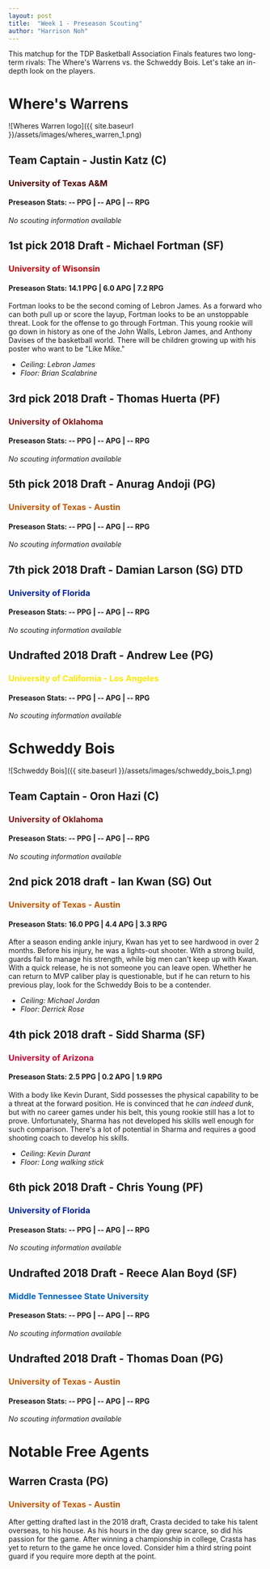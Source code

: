 ```yaml
---
layout: post
title:  "Week 1 - Preseason Scouting"
author: "Harrison Noh"
---
```


This matchup for the TDP Basketball Association Finals features two long-term rivals: The Where's Warrens vs. the Schweddy Bois. Let's take an in-depth look on the players. 

# Where's Warrens

![Wheres Warren logo]({{ site.baseurl }}/assets/images/wheres_warren_1.png)

## Team Captain - Justin Katz (C)
### <span style="color: #500000">University of Texas A&M</span>
#### Preseason Stats: -- PPG | -- APG | --  RPG
_No scouting information available_

## 1st pick 2018 Draft - Michael Fortman (SF)
### <span style="color: #c5050c">University of Wisonsin</span>
#### Preseason Stats: 14.1 PPG | 6.0 APG | 7.2  RPG
Fortman looks to be the second coming of Lebron James. As a forward who can both pull up or score the layup, Fortman looks to be an unstoppable threat. Look for the offense to go through Fortman. This young rookie will go down in history as one of the John Walls, Lebron James, and Anthony Davises of the basketball world. There will be children growing up with his poster who want to be "Like Mike."

* _Ceiling: Lebron James_
* _Floor: Brian Scalabrine_

## 3rd pick 2018 Draft - Thomas Huerta (PF)
### <span style="color: #841617">University of Oklahoma</span>
#### Preseason Stats: -- PPG | -- APG | --  RPG
_No scouting information available_

## 5th pick 2018 Draft - Anurag Andoji (PG)
### <span style="color: #bf5700">University of Texas - Austin</span>
#### Preseason Stats: -- PPG | -- APG | --  RPG
_No scouting information available_

## 7th pick 2018 Draft - Damian Larson (SG)  <span class="out">DTD</span>
### <span style="color: #0021A5">University of Florida</span>
#### Preseason Stats: -- PPG | -- APG | --  RPG
_No scouting information available_

## Undrafted 2018 Draft - Andrew Lee (PG)
### <span style="color: #FFE800">University of California - Los Angeles</span>
#### Preseason Stats: -- PPG | -- APG | --  RPG
_No scouting information available_


# Schweddy Bois

![Schweddy Bois]({{ site.baseurl }}/assets/images/schweddy_bois_1.png)

## Team Captain - Oron Hazi (C)
### <span style="color: #841617">University of Oklahoma</span>
#### Preseason Stats: -- PPG | -- APG | --  RPG
_No scouting information available_

## 2nd pick 2018 draft - Ian Kwan (SG) <span class="out">Out</span>
### <span style="color: #bf5700">University of Texas - Austin</span>
#### Preseason Stats: 16.0 PPG | 4.4 APG | 3.3  RPG
After a season ending ankle injury, Kwan has yet to see hardwood in over 2 months. Before his injury, he was a lights-out shooter. With a strong build, guards fail to manage his strength, while big men can't keep up with Kwan. With a quick release, he is not someone you can leave open. Whether he can return to MVP caliber play is questionable, but if he can return to his previous play, look for the Schweddy Bois to be a contender.

* _Ceiling: Michael Jordan_
* _Floor: Derrick Rose_

## 4th pick 2018 draft - Sidd Sharma (SF)
### <span style="color: #CC0033">University of Arizona</span>
#### Preseason Stats: 2.5 PPG | 0.2 APG | 1.9  RPG
With a body like Kevin Durant, Sidd possesses the physical capability to be a threat at the forward position. He is convinced that he _can indeed dunk_, but with no career games under his belt, this young rookie still has a lot to prove. Unfortunately, Sharma has not developed his skills well enough for such comparison. There's a lot of potential in Sharma and requires a good shooting coach to develop his skills.

* _Ceiling: Kevin Durant_
* _Floor: Long walking stick_

## 6th pick 2018 Draft - Chris Young (PF)
### <span style="color: #0021A5">University of Florida</span>
#### Preseason Stats: -- PPG | -- APG | --  RPG
_No scouting information available_

## Undrafted 2018 Draft - Reece Alan Boyd (SF)
### <span style="color: #0066cc">Middle Tennessee State University</span>
#### Preseason Stats: -- PPG | -- APG | --  RPG
_No scouting information available_

## Undrafted 2018 Draft - Thomas Doan (PG)
### <span style="color: #bf5700">University of Texas - Austin</span>
#### Preseason Stats: -- PPG | -- APG | --  RPG
_No scouting information available_

# Notable Free Agents

## Warren Crasta (PG)
### <span style="color: #bf5700">University of Texas - Austin</span>
After getting drafted last in the 2018 draft, Crasta decided to take his talent overseas, to his house. As his hours in the day grew scarce, so did his passion for the game. After winning a championship in college, Crasta has yet to return to the game he once loved. Consider him a third string point guard if you require more depth at the point.

